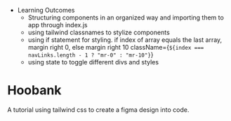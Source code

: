 - Learning Outcomes
  - Structuring components in an organized way and importing them to app through index.js
  - using tailwind classnames to stylize components
  - using if statement for styling.
    if index of array equals the last array, margin right 0, else margin right 10
    className={`${index === navLinks.length - 1 ? "mr-0" : "mr-10"}`}
  - using state to toggle different divs and styles

# Hoobank

A tutorial using tailwind css to create a figma design into code.
